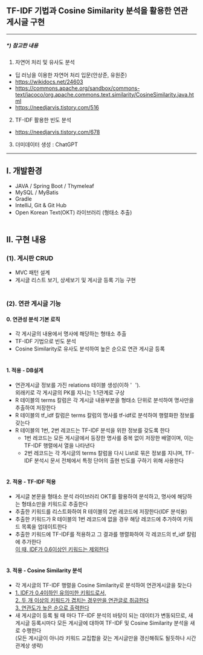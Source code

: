 ## TF-IDF 기법과 Cosine Similarity 분석을 활용한 연관 게시글 구현
<hr>

##### *) 참고한 내용
1. 자연어 처리 및 유사도 분석
  - 딥 러닝을 이용한 자연어 처리 입문(안상준, 유원준)
  - https://wikidocs.net/24603
  - https://commons.apache.org/sandbox/commons-text/jacoco/org.apache.commons.text.similarity/CosineSimilarity.java.html
  - https://needjarvis.tistory.com/516
2. TF-IDF 활용한 빈도 분석
  - https://needjarvis.tistory.com/678
3. 더미데이터 생성 : ChatGPT
<hr>


## Ⅰ. 개발환경
- JAVA / Spring Boot / Thymeleaf
- MySQL / MyBatis
- Gradle
- IntelliJ, Git & Git Hub
- Open Korean Text(OKT) 라이브러리 (형태소 추출)
<br><br>

## Ⅱ. 구현 내용
### (1). 게시판 CRUD
- MVC 패턴 설계
- 게시글 리스트 보기, 상세보기 및 게시글 등록 기능 구현
  <br><br>
### (2). 연관 게시글 기능
#### 0. 연관성 분석 기본 로직
  - 각 게시글의 내용에서 명사에 해당하는 형태소 추출
  - TF-IDF 기법으로 빈도 분석
  - Cosine Similarity로 유사도 분석하여 높은 순으로 연관 게시글 등록
  <br><br>
#### 1. 적용 - DB설계
  - 연관게시글 정보를 가진 relations 테이블 생성(이하 '<u style="color:white">R</u>'). <br> 외래키로 각 게시글의 PK를 지니는 1:1관계로 구상
  - R 테이블의 terms 칼럼은 각 게시글 내용부분을 형태소 단위로 분석하여 명사만을 추출하여 저장한다
  - R 테이블의 tf_idf 칼럼은 terms 칼럼의 명사를 tf-idf로 분석하여 행렬화한 정보를 갖는다
  - R 테이블의 1번, 2번 레코드는 TF-IDF 분석을 위한 정보를 갖도록 한다
    - 1번 레코드는 모든 게시글에서 등장한 명사를 중복 없이 저장한 배열이며, 이는 TF-IDF 행렬에서 열을 나타낸다
    - 2번 레코드는 각 게시글의 terms 칼럼을 다시 List로 묶은 정보를 지니며, TF-IDF 분석시 문서 전체에서 특정 단어의 출현 빈도를 구하기 위해 사용한다
  <br><br>
#### 2. 적용 - TF-IDF 적용
  - 게시글 본문을 형태소 분석 라이브러리 OKT를 활용하여 분석하고, 명사에 해당하는 형태소만을 키워드로 추출한다
  - 추출한 키워드를 리스트화하여 R 테이블의 2번 레코드에 저장한다(IDF 분석용)
  - 추출한 키워드가 R 테이블의 1번 레코드에 없을 경우 해당 레코드에 추가하여 키워드 목록을 업데이트한다
  - 추출한 키워드에 TF-IDF를 적용하고 그 결과를 행렬화하여 각 레코드의 tf_idf 칼럼에 추가한다<br><u>이 때, IDF가 0.6이상인 키워드는 제외한다</u>
<br><br>
#### 3. 적용 - Cosine Similarity 분석
  - 각 게시글의 TF-IDF 행렬을 Cosine Similarity로 분석하여 연관게시글을 찾는다
  - <u>1. IDF가 0.4이하인 유의미한 키워드로서, <br>2. 두 개 이상의 키워드가 겹치는 경우만을 연관글로 취급한다<br>3. 연관도가 높은 순으로 출력한다</u>
  - 새 게시글이 등록 될 때 마다 TF-IDF 분석의 바탕이 되는 데이터가 변동되므로, 새 게시글 등록시마다 모든 게시글에 대하여 TF-IDF 및 Cosine Similarity 분석을 새로 수행한다<br>(모든 게시글이 아니라 키워드 교집합을 갖는 게시글만을 갱신해줘도 될듯하나 시간관계상 생략)  


